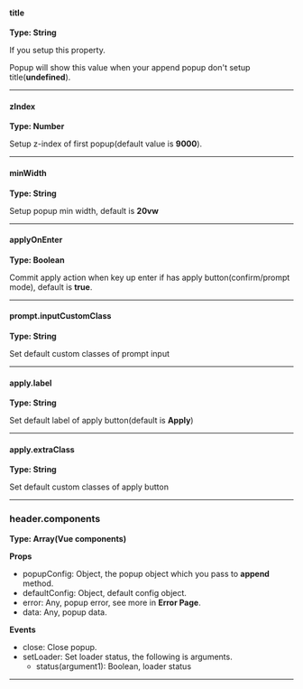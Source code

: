 #### title

**Type: String**

If you setup this property.
 
Popup will show this value when your append popup don't setup title(**undefined**).

<hr>

#### zIndex

**Type: Number**

Setup z-index of first popup(default value is **9000**).

<hr>

#### minWidth

**Type: String** 

Setup popup min width, default is **20vw**

<hr>

#### applyOnEnter

**Type: Boolean**

Commit apply action when key up enter if has apply button(confirm/prompt mode), default is **true**.

<hr>

#### prompt.inputCustomClass

**Type: String**

Set default custom classes of prompt input

<hr>

#### apply.label

**Type: String**

Set default label of apply button(default is **Apply**)

<hr>


#### apply.extraClass

**Type: String**

Set default custom classes of apply button

<hr>

### header.components

**Type: Array(Vue components)**

**Props**

- popupConfig: Object, the popup object which you pass to **append** method.
- defaultConfig: Object, default config object.
- error: Any, popup error, see more in **Error Page**.
- data: Any, popup data.

**Events**

- close: Close popup.
- setLoader: Set loader status, the following is arguments.
  - status(argument1): Boolean, loader status

<hr>